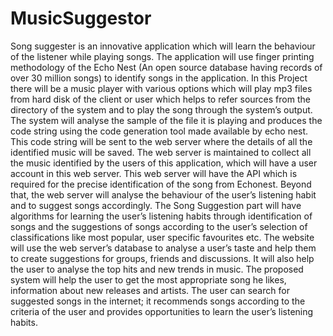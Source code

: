 MusicSuggestor
==============

Song suggester is an innovative application which will learn the behaviour of the listener while playing songs. The application will use finger printing methodology of the Echo Nest (An open source database having records of over 30 million songs) to identify songs in the application. In this Project there will be a music player with various options which will play mp3 files from hard disk of the client or user which helps to refer sources from the directory of the system and to play the song through the system’s output. The system will analyse the sample of the file it is playing and produces the code string using the code generation tool made available by echo nest. This code string will be sent to the web server where the details of all the identified music will be saved.  The web server is maintained to collect all the music identified by the users of this application, which will have a user account in this web server. This web server will have the API which is required for the precise identification of the song from Echonest. Beyond that, the web server will analyse the behaviour of the user’s listening habit and to suggest songs accordingly. The Song Suggestion part will have algorithms for learning the user’s listening habits through identification of songs and the suggestions of songs according to the user’s selection of classifications like most popular, user specific favourites etc. The website will use the web server’s database to analyse a user’s taste and help them to create suggestions for groups, friends and discussions. It will also help the user to analyse the top hits and new trends in music.   The proposed system will help the user to get the most appropriate song he likes, information about new releases and artists. The user can search for suggested songs in the internet; it recommends songs according to the criteria of the user and provides opportunities to learn the user’s listening habits. 
